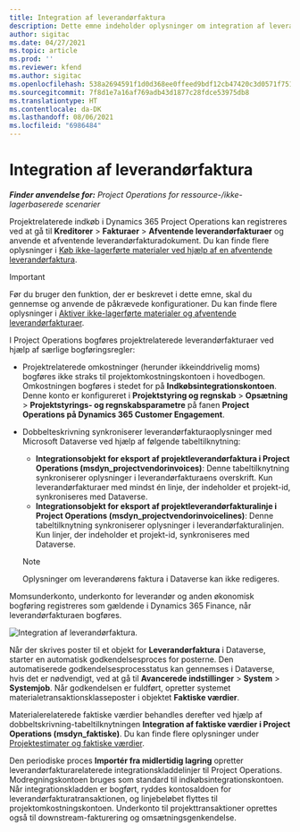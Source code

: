 ```yaml
---
title: Integration af leverandørfaktura
description: Dette emne indeholder oplysninger om integration af leverandørfaktura i Project Operations.
author: sigitac
ms.date: 04/27/2021
ms.topic: article
ms.prod: ''
ms.reviewer: kfend
ms.author: sigitac
ms.openlocfilehash: 538a2694591f1d0d368ee0ffeed9bdf12cb47420c3d0571f75185fe433f23436
ms.sourcegitcommit: 7f8d1e7a16af769adb43d1877c28fdce53975db8
ms.translationtype: HT
ms.contentlocale: da-DK
ms.lasthandoff: 08/06/2021
ms.locfileid: "6986484"
---
```

# <a name="vendor-invoice-integration"></a>Integration af leverandørfaktura

_**Finder anvendelse for:** Project Operations for ressource-/ikke-lagerbaserede scenarier_

Projektrelaterede indkøb i Dynamics 365 Project Operations kan registreres ved at gå til **Kreditorer** > **Fakturaer** > **Afventende leverandørfakturaer** og anvende et afventende leverandørfakturadokument. Du kan finde flere oplysninger i [Køb ikke-lagerførte materialer ved hjælp af en afventende leverandørfaktura](../procurement/pending-vendor-invoices.md).

> [!IMPORTANT]
> Før du bruger den funktion, der er beskrevet i dette emne, skal du gennemse og anvende de påkrævede konfigurationer. Du kan finde flere oplysninger i [Aktiver ikke-lagerførte materialer og afventende leverandørfakturaer](../procurement/configure-materials-nonstocked.md).

I Project Operations bogføres projektrelaterede leverandørfakturaer ved hjælp af særlige bogføringsregler:

- Projektrelaterede omkostninger (herunder ikkeinddrivelig moms) bogføres ikke straks til projektomkostningskontoen i hovedbogen. Omkostningen bogføres i stedet for på **Indkøbsintegrationskontoen**. Denne konto er konfigureret i **Projektstyring og regnskab** > **Opsætning** > **Projektstyrings- og regnskabsparametre** på fanen **Project Operations på Dynamics 365 Customer Engagement**.
- Dobbelteskrivning synkroniserer leverandørfakturaoplysninger med Microsoft Dataverse ved hjælp af følgende tabeltilknytning:

     - **Integrationsobjekt for eksport af projektleverandørfaktura i Project Operations (msdyn_projectvendorinvoices)**: Denne tabeltilknytning synkroniserer oplysninger i leverandørfakturaens overskrift. Kun leverandørfakturaer med mindst én linje, der indeholder et projekt-id, synkroniseres med Dataverse.
     - **Integrationsobjekt for eksport af projektleverandørfakturalinje i Project Operations (msdyn_projectvendorinvoicelines)**: Denne tabeltilknytning synkroniserer oplysninger i leverandørfakturalinjen. Kun linjer, der indeholder et projekt-id, synkroniseres med Dataverse.

     > [!NOTE]
     > Oplysninger om leverandørens faktura i Dataverse kan ikke redigeres.

Momsunderkonto, underkonto for leverandør og anden økonomisk bogføring registreres som gældende i Dynamics 365 Finance, når leverandørfakturaen bogføres.

![Integration af leverandørfaktura.](media/DW7VendorInvoice.png)

Når der skrives poster til et objekt for **Leverandørfaktura** i Dataverse, starter en automatisk godkendelsesproces for posterne. Den automatiserede godkendelsesprocesstatus kan gennemses i Dataverse, hvis det er nødvendigt, ved at gå til **Avancerede indstillinger** > **System** > **Systemjob**. Når godkendelsen er fuldført, opretter systemet materialetransaktionsklasseposter i objektet **Faktiske værdier**.

Materialerelaterede faktiske værdier behandles derefter ved hjælp af dobbeltskrivning-tabeltilknytningen **Integration af faktiske værdier i Project Operations (msdyn_faktiske)**. Du kan finde flere oplysninger under [Projektestimater og faktiske værdier](resource-dual-write-estimates-actuals.md).

Den periodiske proces **Importér fra midlertidig lagring** opretter leverandørfakturarelaterede integrationskladdelinjer til Project Operations. Modregningskontoen bruges som standard til indkøbsintegrationskontoen. Når integrationskladden er bogført, ryddes kontosaldoen for leverandørfakturatransaktionen, og linjebeløbet flyttes til projektomkostningskontoen. Underkonto til projekttransaktioner oprettes også til downstream-fakturering og omsætningsgenkendelse.
